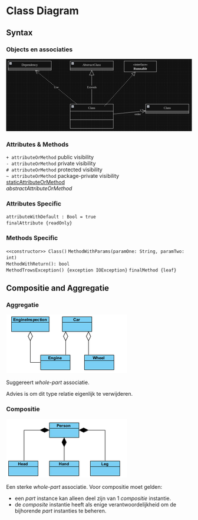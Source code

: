 # Class Diagram
## Syntax
### Objects en associaties

![](assets/class-diagram-objects-and-associations.png)

### Attributes & Methods
`+ attributeOrMethod` public visibility  
`- attributeOrMethod` private visibility  
`# attributeOrMethod` protected visibility  
`~ attributeOrMethod` package-private visibility  
<u>staticAttributeOrMethod</u>  
<em>abstractAttributeOrMethod</em>

### Attributes Specific
`attributeWithDefault : Bool = true`  
`finalAttribute {readOnly}`

### Methods Specific
`<<constructor>> Class()` 
`MethodWithParams(paramOne: String, paramTwo: int)`  
`MethodWithReturn(): bool`  
`MethodTrowsException() {exception IOException}`
`finalMethod {leaf}`

## Compositie and Aggregatie
### Aggregatie

![](assets/class-diagram-aggregation.png)

Suggereert _whole-part_ associatie.

Advies is om dit type relatie eigenlijk te verwijderen.

### Compositie

![](assets/class-diagram-composition.png)

Een sterke _whole-part_ associatie. Voor compositie moet gelden:
- een _part_ instance kan alleen deel zijn van 1 _compositie_ instantie.
- de _composite_ instantie heeft als enige verantwoordelijkheid om de bijhorende _part_ 
instanties te beheren.
